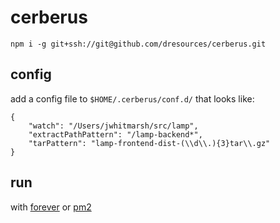 # cerberus

`npm i -g git+ssh://git@github.com/dresources/cerberus.git`

## config

add a config file to `$HOME/.cerberus/conf.d/` that looks like:

```
{
    "watch": "/Users/jwhitmarsh/src/lamp",
    "extractPathPattern": "/lamp-backend*",
    "tarPattern": "lamp-frontend-dist-(\\d\\.){3}tar\\.gz"
}
```

## run

with [forever](https://github.com/foreverjs/forever) or [pm2](https://github.com/Unitech/PM2)
